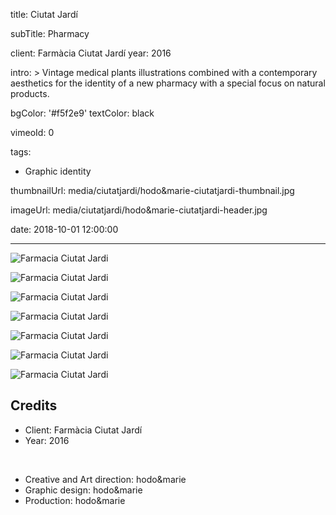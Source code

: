 title: Ciutat Jardí

subTitle: Pharmacy

client: Farmàcia Ciutat Jardí
year: 2016

intro: >
  Vintage medical plants illustrations combined with a contemporary aesthetics for the identity of a new pharmacy with a special focus on natural products.

bgColor: '#f5f2e9'
textColor: black

vimeoId: 0

tags:
  - Graphic identity

thumbnailUrl: media/ciutatjardi/hodo&marie-ciutatjardi-thumbnail.jpg

imageUrl: media/ciutatjardi/hodo&marie-ciutatjardi-header.jpg

date: 2018-10-01 12:00:00



---

<div class="gallery gallery-2">

![Farmacia Ciutat Jardi](/media/ciutatjardi/hodo&marie-ciutatjardi-1.jpg)

![Farmacia Ciutat Jardi](/media/ciutatjardi/hodo&marie-ciutatjardi-2.jpg)
</div>

<div class="gallery gallery-3">

![Farmacia Ciutat Jardi](/media/ciutatjardi/hodo&marie-ciutatjardi-3.jpg)

![Farmacia Ciutat Jardi](/media/ciutatjardi/hodo&marie-ciutatjardi-4.jpg)

![Farmacia Ciutat Jardi](/media/ciutatjardi/hodo&marie-ciutatjardi-5.jpg)
</div>

<div class="gallery gallery-2">

![Farmacia Ciutat Jardi](/media/ciutatjardi/hodo&marie-ciutatjardi-6.jpg)

![Farmacia Ciutat Jardi](/media/ciutatjardi/hodo&marie-ciutatjardi-7.jpg)
</div>


## Credits

* Client: Farmàcia Ciutat Jardí
* Year: 2016  

<br>

* Creative and Art direction: hodo&marie
* Graphic design: hodo&marie
* Production: hodo&marie


